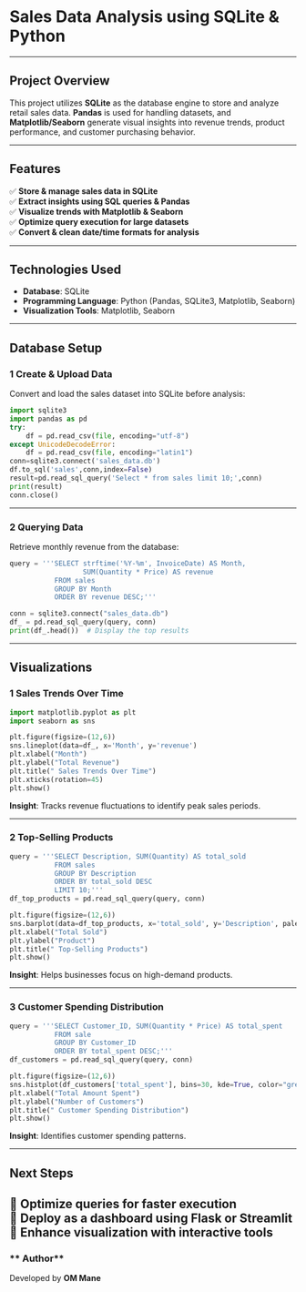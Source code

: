 # **Sales Data Analysis using SQLite & Python**
---
## **Project Overview**
This project utilizes **SQLite** as the database engine to store and analyze retail sales data. **Pandas** is used for handling datasets, and **Matplotlib/Seaborn** generate visual insights into revenue trends, product performance, and customer purchasing behavior.

---

## **Features**
✅ **Store & manage sales data in SQLite**  
✅ **Extract insights using SQL queries & Pandas**  
✅ **Visualize trends with Matplotlib & Seaborn**  
✅ **Optimize query execution for large datasets**  
✅ **Convert & clean date/time formats for analysis**

---

## **Technologies Used**
- **Database**: SQLite  
- **Programming Language**: Python (Pandas, SQLite3, Matplotlib, Seaborn)  
- **Visualization Tools**: Matplotlib, Seaborn  

---

## **Database Setup**
### **1️ Create & Upload Data**
Convert and load the sales dataset into SQLite before analysis:
```python
import sqlite3
import pandas as pd
try:
    df = pd.read_csv(file, encoding="utf-8")
except UnicodeDecodeError:
    df = pd.read_csv(file, encoding="latin1")
conn=sqlite3.connect('sales_data.db')
df.to_sql('sales',conn,index=False)
result=pd.read_sql_query('Select * from sales limit 10;',conn)
print(result)
conn.close()

```

---

### **2️ Querying Data**
Retrieve monthly revenue from the database:
```python
query = '''SELECT strftime('%Y-%m', InvoiceDate) AS Month, 
                  SUM(Quantity * Price) AS revenue
           FROM sales
           GROUP BY Month
           ORDER BY revenue DESC;'''

conn = sqlite3.connect("sales_data.db")
df_ = pd.read_sql_query(query, conn)
print(df_.head())  # Display the top results
```

---

## **Visualizations**
### **1 Sales Trends Over Time**
```python
import matplotlib.pyplot as plt
import seaborn as sns

plt.figure(figsize=(12,6))
sns.lineplot(data=df_, x='Month', y='revenue')
plt.xlabel("Month")
plt.ylabel("Total Revenue")
plt.title(" Sales Trends Over Time")
plt.xticks(rotation=45)
plt.show()
```
 **Insight**: Tracks revenue fluctuations to identify peak sales periods.

---

### **2️ Top-Selling Products**
```python
query = '''SELECT Description, SUM(Quantity) AS total_sold
           FROM sales
           GROUP BY Description
           ORDER BY total_sold DESC
           LIMIT 10;'''
df_top_products = pd.read_sql_query(query, conn)

plt.figure(figsize=(12,6))
sns.barplot(data=df_top_products, x='total_sold', y='Description', palette="coolwarm")
plt.xlabel("Total Sold")
plt.ylabel("Product")
plt.title(" Top-Selling Products")
plt.show()
```
 **Insight**: Helps businesses focus on high-demand products.

---

### **3️ Customer Spending Distribution**
```python
query = '''SELECT Customer_ID, SUM(Quantity * Price) AS total_spent
           FROM sale
           GROUP BY Customer_ID
           ORDER BY total_spent DESC;'''
df_customers = pd.read_sql_query(query, conn)

plt.figure(figsize=(12,6))
sns.histplot(df_customers['total_spent'], bins=30, kde=True, color="green")
plt.xlabel("Total Amount Spent")
plt.ylabel("Number of Customers")
plt.title(" Customer Spending Distribution")
plt.show()
```
 **Insight**: Identifies customer spending patterns.

---

## **Next Steps**
🔹 **Optimize queries** for faster execution  
🔹 **Deploy as a dashboard using Flask or Streamlit**  
🔹 **Enhance visualization with interactive tools**  
---

### ** Author**
Developed by **OM Mane**  



